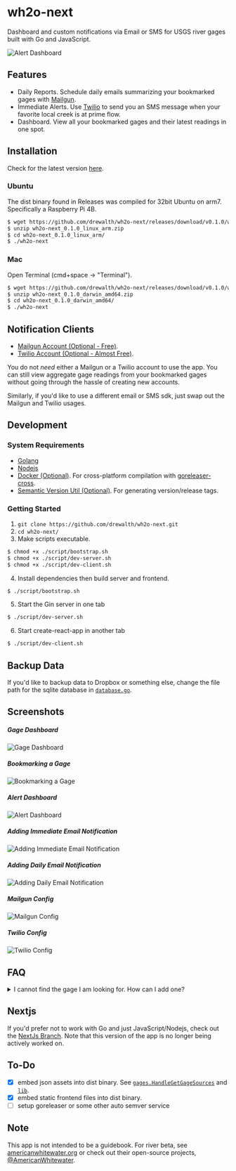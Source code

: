 # wh2o-next

Dashboard and custom notifications via Email or SMS for USGS river gages built with Go and JavaScript.

![Alert Dashboard](/client/public/wh2o-next-alert-01.png)

## Features

- Daily Reports. Schedule daily emails summarizing your bookmarked gages with [Mailgun](https://www.mailgun.com/).
- Immediate Alerts. Use [Twilio](https://www.twilio.com/docs/sms) to send you an SMS message when your favorite local creek is at prime flow.
- Dashboard. View all your bookmarked gages and their latest readings in one spot.

## Installation

Check for the latest version [here](https://github.com/drewalth/wh2o-next/releases).

### Ubuntu

The dist binary found in Releases was compiled for 32bit Ubuntu on arm7. Specifically a Raspberry Pi 4B.

```sh
$ wget https://github.com/drewalth/wh2o-next/releases/download/v0.1.0/wh2o-next_0.1.0_linux_arm.zip
$ unzip wh2o-next_0.1.0_linux_arm.zip
$ cd wh2o-next_0.1.0_linux_arm/
$ ./wh2o-next
```

### Mac

Open Terminal (cmd+space -> "Terminal").

```sh
$ wget https://github.com/drewalth/wh2o-next/releases/download/v0.1.0/wh2o-next_0.1.0_darwin_amd64.zip
$ unzip wh2o-next_0.1.0_darwin_amd64.zip
$ cd wh2o-next_0.1.0_darwin_amd64/
$ ./wh2o-next
```

## Notification Clients

- [Mailgun Account (Optional - Free)](https://www.mailgun.com/).
- [Twilio Account (Optional - Almost Free)](https://www.twilio.com/docs/sms).

You do not _need_ either a Mailgun or a Twilio account to use the app. You can still view aggregate gage readings from your bookmarked gages without going through the hassle of creating new accounts.

Similarly, if you'd like to use a different email or SMS sdk, just swap out the Mailgun and Twilio usages.

## Development

### System Requirements

- [Golang](https://go.dev/)
- [Nodejs](https://nodejs.org/en/)
- [Docker (Optional)](https://www.docker.com/). For cross-platform compilation with [goreleaser-cross](https://github.com/goreleaser/goreleaser-cross).
- [Semantic Version Util (Optional)](https://github.com/caarlos0/svu). For generating version/release tags.

### Getting Started

1. `git clone https://github.com/drewalth/wh2o-next.git`
2. `cd wh2o-next/`
3. Make scripts executable.

```sh
$ chmod +x ./script/bootstrap.sh
$ chmod +x ./script/dev-server.sh
$ chmod +x ./script/dev-client.sh
```

4. Install dependencies then build server and frontend.

```sh
$ ./script/bootstrap.sh
```

5. Start the Gin server in one tab

```sh
$ ./script/dev-server.sh
```

6. Start create-react-app in another tab

```sh
$ ./script/dev-client.sh
```

## Backup Data

If you'd like to backup data to Dropbox or something else, change the file path for the sqlite database in [`database.go`](/database/database.go).

## Screenshots

##### Gage Dashboard

![Gage Dashboard](/client/public/wh2o-next-gage-02.png)

##### Bookmarking a Gage

![Bookmarking a Gage](/client/public/wh2o-next-gage-01.png)

##### Alert Dashboard

![Alert Dashboard](/client/public/wh2o-next-alert-01.png)

##### Adding Immediate Email Notification

![Adding Immediate Email Notification](/client/public/wh2o-next-alert-02.png)

##### Adding Daily Email Notification

![Adding Daily Email Notification](/client/public/wh2o-next-alert-03.png)

##### Mailgun Config

![Mailgun Config](/client/public/wh2o-next-settings-02.png)

##### Twilio Config

![Twilio Config](/client/public/wh2o-next-settings-01.png)

## FAQ

<details>
<summary>
I cannot find the gage I am looking for. How can I add one?
</summary>

If you cannot find a USGS gage in the set, you can manually insert the gage's site number in the input when adding a bookmark. Alternatively, you can add the gage to the source JSON file. See all [gage sources](/core/lib/sources).

![USGS Page](/client/public/wh2o-next-gage-site-01.png)

</details>

## Nextjs

If you'd prefer not to work with Go and just JavaScript/Nodejs, check out the [NextJs Branch](https://github.com/drewalth/wh2o-next/tree/nextjs). Note that this version of the app is no longer being actively worked on.

## To-Do

- [x] embed json assets into dist binary. See [`gages.HandleGetGageSources`](/core/gages/gages.go) and [`lib`](/core/lib/).
- [x] embed static frontend files into dist binary.
- [ ] setup goreleaser or some other auto semver service

## Note

This app is not intended to be a guidebook. For river beta, see [americanwhitewater.org](https://www.americanwhitewater.org/) or check out their open-source projects, [@AmericanWhitewater](https://github.com/AmericanWhitewater).
